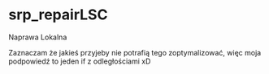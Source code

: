 # srp_repairLSC
 Naprawa Lokalna

 Zaznaczam że jakieś przyjeby nie potrafią tego zoptymalizować, więc moja podpowiedź to jeden if z odległościami xD
